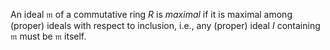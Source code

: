 An ideal $\mathfrak{m}$ of a commutative ring $R$ is *maximal* if it is maximal among (proper) ideals with respect to inclusion, i.e., any (proper) ideal $I$ containing $\mathfrak{m}$ must be $\mathfrak{m}$ itself.
